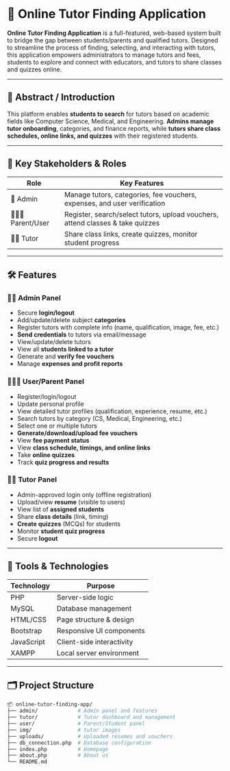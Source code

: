 # 📘 Online Tutor Finding Application

**Online Tutor Finding Application** is a full-featured, web-based system built to bridge the gap between students/parents and qualified tutors. Designed to streamline the process of finding, selecting, and interacting with tutors, this application empowers administrators to manage tutors and fees, students to explore and connect with educators, and tutors to share classes and quizzes online.

---

## 🧠 Abstract / Introduction

This platform enables **students to search** for tutors based on academic fields like Computer Science, Medical, and Engineering. **Admins manage tutor onboarding**, categories, and finance reports, while **tutors share class schedules, online links, and quizzes** with their registered students.

---

## 🎯 Key Stakeholders & Roles

| Role     | Key Features                                                                 |
|----------|------------------------------------------------------------------------------|
| 👤 Admin | Manage tutors, categories, fee vouchers, expenses, and user verification     |
| 👨‍👩‍👧 Parent/User | Register, search/select tutors, upload vouchers, attend classes & take quizzes |
| 👨‍🏫 Tutor | Share class links, create quizzes, monitor student progress                 |

---

## 🛠️ Features

### 👨‍💼 Admin Panel
- Secure **login/logout**
- Add/update/delete subject **categories**
- Register tutors with complete info (name, qualification, image, fee, etc.)
- **Send credentials** to tutors via email/message
- View/update/delete tutors
- View all **students linked to a tutor**
- Generate and **verify fee vouchers**
- Manage **expenses and profit reports**

### 👨‍👩‍👧 User/Parent Panel
- Register/login/logout
- Update personal profile
- View detailed tutor profiles (qualification, experience, resume, etc.)
- Search tutors by category (CS, Medical, Engineering, etc.)
- Select one or multiple tutors
- **Generate/download/upload fee vouchers**
- View **fee payment status**
- View **class schedule, timings, and online links**
- Take **online quizzes**
- Track **quiz progress and results**

### 👨‍🏫 Tutor Panel
- Admin-approved login only (offline registration)
- Upload/view **resume** (visible to users)
- View list of **assigned students**
- Share **class details** (link, timing)
- **Create quizzes** (MCQs) for students
- Monitor **student quiz progress**
- Secure **logout**

---

## 🧰 Tools & Technologies

| Technology | Purpose                        |
|------------|--------------------------------|
| PHP        | Server-side logic              |
| MySQL      | Database management            |
| HTML/CSS   | Page structure & design        |
| Bootstrap  | Responsive UI components       |
| JavaScript | Client-side interactivity      |
| XAMPP      | Local server environment       |

---

## 🗂️ Project Structure

```bash
📦 online-tutor-finding-app/
├── admin/             # Admin panel and features
├── tutor/             # Tutor dashboard and management
├── user/              # Parent/Student panel
├── img/               # tutor images
├── uploads/           # Uploaded resumes and vouchers
├── db_connection.php  # Database configuration
├── index.php          # Homepage
├── about.php          # About us
└── README.md
